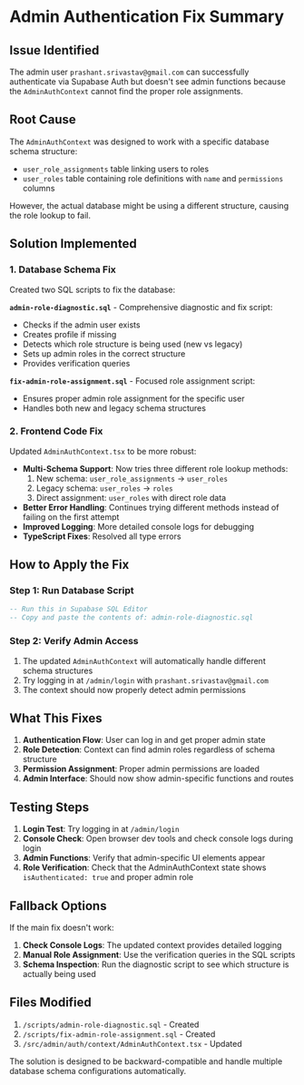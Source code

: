 # Admin Authentication Fix Summary

## Issue Identified

The admin user `prashant.srivastav@gmail.com` can successfully authenticate via Supabase Auth but doesn't see admin functions because the `AdminAuthContext` cannot find the proper role assignments.

## Root Cause

The `AdminAuthContext` was designed to work with a specific database schema structure:
- `user_role_assignments` table linking users to roles
- `user_roles` table containing role definitions with `name` and `permissions` columns

However, the actual database might be using a different structure, causing the role lookup to fail.

## Solution Implemented

### 1. Database Schema Fix

Created two SQL scripts to fix the database:

**`admin-role-diagnostic.sql`** - Comprehensive diagnostic and fix script:
- Checks if the admin user exists
- Creates profile if missing
- Detects which role structure is being used (new vs legacy)
- Sets up admin roles in the correct structure
- Provides verification queries

**`fix-admin-role-assignment.sql`** - Focused role assignment script:
- Ensures proper admin role assignment for the specific user
- Handles both new and legacy schema structures

### 2. Frontend Code Fix

Updated `AdminAuthContext.tsx` to be more robust:
- **Multi-Schema Support**: Now tries three different role lookup methods:
  1. New schema: `user_role_assignments` → `user_roles`
  2. Legacy schema: `user_roles` → `roles`
  3. Direct assignment: `user_roles` with direct role data
- **Better Error Handling**: Continues trying different methods instead of failing on the first attempt
- **Improved Logging**: More detailed console logs for debugging
- **TypeScript Fixes**: Resolved all type errors

## How to Apply the Fix

### Step 1: Run Database Script
```sql
-- Run this in Supabase SQL Editor
-- Copy and paste the contents of: admin-role-diagnostic.sql
```

### Step 2: Verify Admin Access
1. The updated `AdminAuthContext` will automatically handle different schema structures
2. Try logging in at `/admin/login` with `prashant.srivastav@gmail.com`
3. The context should now properly detect admin permissions

## What This Fixes

1. **Authentication Flow**: User can log in and get proper admin state
2. **Role Detection**: Context can find admin roles regardless of schema structure
3. **Permission Assignment**: Proper admin permissions are loaded
4. **Admin Interface**: Should now show admin-specific functions and routes

## Testing Steps

1. **Login Test**: Try logging in at `/admin/login`
2. **Console Check**: Open browser dev tools and check console logs during login
3. **Admin Functions**: Verify that admin-specific UI elements appear
4. **Role Verification**: Check that the AdminAuthContext state shows `isAuthenticated: true` and proper admin role

## Fallback Options

If the main fix doesn't work:

1. **Check Console Logs**: The updated context provides detailed logging
2. **Manual Role Assignment**: Use the verification queries in the SQL scripts
3. **Schema Inspection**: Run the diagnostic script to see which structure is actually being used

## Files Modified

1. `/scripts/admin-role-diagnostic.sql` - Created
2. `/scripts/fix-admin-role-assignment.sql` - Created  
3. `/src/admin/auth/context/AdminAuthContext.tsx` - Updated

The solution is designed to be backward-compatible and handle multiple database schema configurations automatically.
